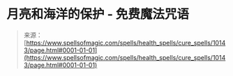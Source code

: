 <!--yml

category: 未分类

date: 2024-06-12 18:46:48

-->

# 月亮和海洋的保护 - 免费魔法咒语

> 来源：[https://www.spellsofmagic.com/spells/health_spells/cure_spells/10143/page.html#0001-01-01](https://www.spellsofmagic.com/spells/health_spells/cure_spells/10143/page.html#0001-01-01)
